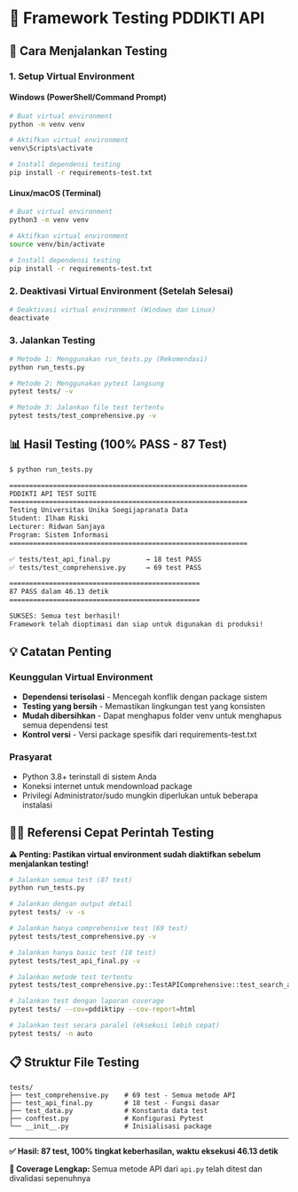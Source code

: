# 🧪 Framework Testing PDDIKTI API

## 🚀 Cara Menjalankan Testing

### 1. Setup Virtual Environment

#### Windows (PowerShell/Command Prompt)
```bash
# Buat virtual environment
python -m venv venv

# Aktifkan virtual environment
venv\Scripts\activate

# Install dependensi testing
pip install -r requirements-test.txt
```

#### Linux/macOS (Terminal)
```bash
# Buat virtual environment
python3 -m venv venv

# Aktifkan virtual environment
source venv/bin/activate

# Install dependensi testing
pip install -r requirements-test.txt
```

### 2. Deaktivasi Virtual Environment (Setelah Selesai)
```bash
# Deaktivasi virtual environment (Windows dan Linux)
deactivate
```

### 3. Jalankan Testing
```bash
# Metode 1: Menggunakan run_tests.py (Rekomendasi)
python run_tests.py

# Metode 2: Menggunakan pytest langsung  
pytest tests/ -v

# Metode 3: Jalankan file test tertentu
pytest tests/test_comprehensive.py -v
```

## 📊 Hasil Testing (100% PASS - 87 Test)

```bash
$ python run_tests.py

============================================================
PDDIKTI API TEST SUITE
============================================================
Testing Universitas Unika Soegijapranata Data
Student: Ilham Riski
Lecturer: Ridwan Sanjaya
Program: Sistem Informasi
============================================================

✅ tests/test_api_final.py         → 18 test PASS
✅ tests/test_comprehensive.py     → 69 test PASS  

================================================
87 PASS dalam 46.13 detik
================================================

SUKSES: Semua test berhasil!
Framework telah dioptimasi dan siap untuk digunakan di produksi!
```

## 💡 Catatan Penting

### Keunggulan Virtual Environment
- **Dependensi terisolasi** - Mencegah konflik dengan package sistem
- **Testing yang bersih** - Memastikan lingkungan test yang konsisten
- **Mudah dibersihkan** - Dapat menghapus folder venv untuk menghapus semua dependensi test
- **Kontrol versi** - Versi package spesifik dari requirements-test.txt

### Prasyarat
- Python 3.8+ terinstall di sistem Anda
- Koneksi internet untuk mendownload package
- Privilegi Administrator/sudo mungkin diperlukan untuk beberapa instalasi

## 🏃‍♂️ Referensi Cepat Perintah Testing

**⚠️ Penting: Pastikan virtual environment sudah diaktifkan sebelum menjalankan testing!**

```bash
# Jalankan semua test (87 test)
python run_tests.py

# Jalankan dengan output detail
pytest tests/ -v -s

# Jalankan hanya comprehensive test (69 test)
pytest tests/test_comprehensive.py -v

# Jalankan hanya basic test (18 test)  
pytest tests/test_api_final.py -v

# Jalankan metode test tertentu
pytest tests/test_comprehensive.py::TestAPIComprehensive::test_search_all_method -v

# Jalankan test dengan laporan coverage
pytest tests/ --cov=pddiktipy --cov-report=html

# Jalankan test secara paralel (eksekusi lebih cepat)
pytest tests/ -n auto
```

## 📋 Struktur File Testing

```
tests/
├── test_comprehensive.py    # 69 test - Semua metode API
├── test_api_final.py        # 18 test - Fungsi dasar  
├── test_data.py             # Konstanta data test
├── conftest.py              # Konfigurasi Pytest
└── __init__.py              # Inisialisasi package
```

---

**✅ Hasil: 87 test, 100% tingkat keberhasilan, waktu eksekusi 46.13 detik**

**🎯 Coverage Lengkap:** Semua metode API dari `api.py` telah ditest dan divalidasi sepenuhnya
